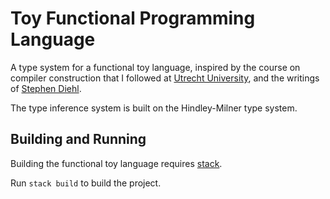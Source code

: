 # Toy Functional Programming Language

A type system for a functional toy language, inspired by the course on compiler
construction that I followed at [Utrecht University](http://foswiki.cs.uu.nl/foswiki/Cco),
and the writings of [Stephen Diehl](http://dev.stephendiehl.com/fun/006_hindley_milner.html).

The type inference system is built on the Hindley-Milner type system.

## Building and Running

Building the functional toy language requires [stack](https://haskellstack.org).

Run `stack build` to build the project.
